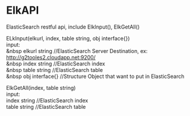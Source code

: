 ElkAPI
======

ElasticSearch restful api, include ElkInput(), ElkGetAll()  <br>

ELkInput(elkurl, index, table string, obj interface{})   <br>
       input:   <br>
       &nbsp	elkurl string   //ElasticSearch Server Destination, ex: http://g2tooles2.cloudapp.net:9200/   <br>
       &nbsp  index string    //ElasticSearch index    <br>
       &nbsp  table string    //ElasticSearch table    <br>
       &nbsp  obj interface{} //Structure Object that want to put in ElasticSearch  <br>



ElkGetAll(index, table string)  <br>
       input: <br>
              index string    //ElasticSearch index  <br>
              table string    //ElasticSearch table  <br>
